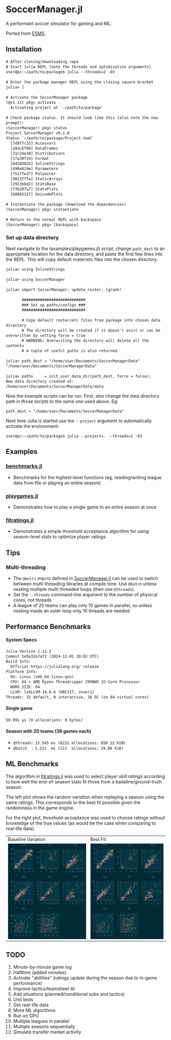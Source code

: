 # SoccerManager.jl
A performant soccer simulator for gaming and ML. 

Ported from [ESMS](https://github.com/eliben/esms).

## Installation
```
# After cloning/downloading repo
# Start Julia REPL (note the threads and optimization arguments)
user@pc:~/path/to/package$ julia --threads=2 -O3

# Enter the package manager REPL using the closing square bracket
julia> ]

# Activate the SoccerManager package
(@v1.11) pkg> activate .
  Activating project at `~/path/to/package`

# Check package status. It should look like this (also note the new prompt):
(SoccerManager) pkg> status
Project SoccerManager v0.1.0
Status `~/path/to/package/Project.toml`
  [7d9f7c33] Accessors
  [a93c6f00] DataFrames
  [31c24e10] Distributions
  [1fa38f19] Format
  [842dd82b] InlineStrings
  [d96e819e] Parameters
  [f517fe37] Polyester
  [90137ffa] StaticArrays
  [2913bbd2] StatsBase
  [f3b207a7] StatsPlots
  [b8865327] UnicodePlots

# Instantiate the package (download the dependencies)
(SoccerManager) pkg> instantiate

# Return to the normal REPL with backspace
(SoccerManager) pkg> [backspace]
```

### Set up data directory
Next navigate to the (examples/playgames.jl) script, change `path_dest` to an appropriate location for the data directory, and paste the first few lines into the REPL. This will copy default roster/etc files into the chosen directory:
```
julia> using InlineStrings

julia> using SoccerManager

julia> import SoccerManager: update_roster, lgrank!

       ############################
       ### Set up paths/configs ###
       ############################

       # Copy default roster/etc files from package into chosen data directory
       # The directory will be created if it doesn't exist or can be overwritten by setting force = true
       # WARNING: Overwriting the directory will delete all the contents
       # A tuple of useful paths is also returned

julia> path_dest = "/home/user/Documents/SoccerManagerData"
"/home/user/Documents/SoccerManagerData"

julia> paths     = init_user_data_dir(path_dest, force = false);
New data directory created at: /home/user/Documents/SoccerManagerData/data
```

Now the example scripts can be run. First, also change the data directory path in those scripts to the same one used above. Eg:

```
path_dest = "/home/user/Documents/SoccerManagerData"
```

Next time Julia is started use the `--project` argument to automatically activate the environment:
```
user@pc:~/path/to/package$ julia --project=. --threads=2 -O3
```

## Examples
### [benchmarks.jl](examples/benchmarks.jl)
- Benchmarks for the highest-level functions (eg, reading/writing league data from file or playing an entire season)

### [playgames.jl](examples/playgames.jl)
- Demonstrates how to play a single game  to an entire season at once

### [fitratings.jl](examples/fitratings.jl)
- Demonstrates a simple threshold acceptance algorithm for using season-level stats to optimize player ratings

## Tips
### Multi-threading
- The `@multi` macro defined in [SoccerManager.jl](src/SoccerManager.jl) can be used to switch between multi-threading libraries at compile time. Use `@batch` unless nesting multiple multi-threaded loops (then use `@threads`).
- Set the `--threads` command-line argument to the number of physical cores, not threads
- A league of 20 teams can play only 10 games in parallel, so unless nesting inside an outer loop only 10 threads are needed

## Performance Benchmarks
#### System Specs
```
Julia Version 1.11.2
Commit 5e9a32e7af2 (2024-12-01 20:02 UTC)
Build Info:
  Official https://julialang.org/ release
Platform Info:
  OS: Linux (x86_64-linux-gnu)
  CPU: 64 × AMD Ryzen Threadripper 2990WX 32-Core Processor
  WORD_SIZE: 64
  LLVM: libLLVM-16.0.6 (ORCJIT, znver1)
Threads: 32 default, 0 interactive, 16 GC (on 64 virtual cores)
```
#### Single game
`50.991 μs (0 allocations: 0 bytes)`
#### Season with 20 teams (38 games each)
- `@threads:` `13.545 ms (6231 allocations: 850.22 KiB)`
- `@batch  :` `5.211  ms (113  allocations: 29.06 KiB)`

## ML Benchmarks
The algorithm in [fitratings.jl](examples/fitratings.jl) was used to select player *skill ratings* according to how well the end-of-season stats fit those from a baseline/ground-truth season. 

The left plot shows the random variation when replaying a season using the same ratings. This corresponds to the best fit possible given the randomness in the game engine.

For the right plot, threshold-acceptance was used to choose ratings without knowledge of the true values (as would be the case when comparing to real-life data).
<table>
  <tr>
    <td>Baseline Variation</td>
    <td>Best Fit</td>
  </tr>
  <tr>
    <td><img src="/docs/src/figures/Baseline.png" width="450" height="300"></td>
    <td><img src="/docs/src/figures/Fit.png"      width="450" height="300"></td>
  </tr>
 </table>


## TODO
1. Minute-by-minute game log
2. Halftime (added minutes)
3. Activate "abilities" (ratings update during the season due to in-game performance)
4. Improve tactics/teamsheet AI
5. Add situations (planned/conditional subs and tactics)
6. Unit tests
7. Get real-life data
8. More ML algorithms
9. Run on GPU
10. Multiple leagues in parallel
11. Multiple seasons sequentially
12. Simulate transfer market activity
